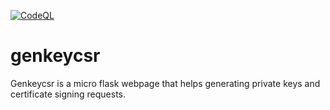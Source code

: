 [![CodeQL](https://github.com/dudacgf/genkeycsr/actions/workflows/codeql-analysis.yml/badge.svg)](https://github.com/dudacgf/genkeycsr/actions/workflows/codeql-analysis.yml)

# genkeycsr
Genkeycsr is a micro flask webpage that helps generating private keys and certificate signing requests.
